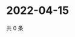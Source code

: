 # 2022-04-15

共 0 条

<!-- BEGIN WEIBO -->
<!-- 最后更新时间 Fri Apr 15 2022 22:12:04 GMT+0800 (China Standard Time) -->

<!-- END WEIBO -->
